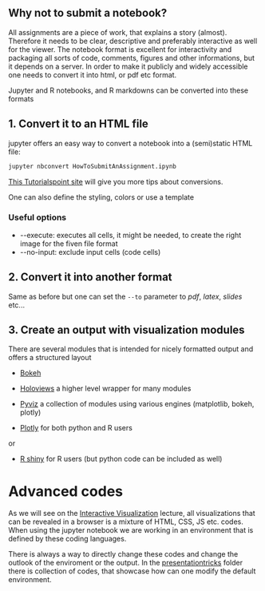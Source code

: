 ## Why not to submit a notebook?
All assignments are a piece of work, that explains a story (almost). Therefore it needs to be clear, descriptive and preferably interactive as well for the viewer. The notebook format is excellent for interactivity and packaging all sorts of code, comments, figures and other informations, but it depends on a server. In order to make it publicly and widely accessible one needs to convert it into html, or pdf etc format.

Jupyter and R notebooks, and R markdowns can be converted into these formats

## 1. Convert it to an HTML file
jupyter offers an easy way to convert a notebook into a (semi)static HTML file:
``` bash
jupyter nbconvert HowToSubmitAnAssignment.ipynb
```
[This Tutorialspoint site](https://www.tutorialspoint.com/jupyter/jupyter_converting_notebooks.htm) will give you more tips about conversions.

One can also define the styling, colors or use a template

### Useful options
 * --execute: executes all cells, it might be needed, to create the right image for the fiven file format
 * --no-input: exclude input cells (code cells)

## 2. Convert it into another format
Same as before but one can set the `--to` parameter to *pdf*, *latex*, *slides* etc...

## 3. Create an output with visualization modules
There are several modules that is intended for nicely formatted output and offers a structured layout

* [Bokeh](https://docs.bokeh.org/en/latest/)
* [Holoviews](https://holoviews.org/) a higher level wrapper for many modules
* [Pyviz](https://pyviz.org/) a collection of modules using various engines (matplotlib, bokeh, plotly)

* [Plotly](https://plotly.com/) for both python and R users

or 

* [R shiny](https://shiny.rstudio.com/) for R users (but python code can be included as well)

# Advanced codes
As we will see on the [Interactive Visualization](Lecture/L-04-Interactive_Visualization/) lecture, all visualizations that can be revealed in a browser is a mixture of HTML, CSS, JS etc. codes. When using the jupyter notebook we are working in an environment that is defined by these coding languages.

There is always a way to directly change these codes and change the outlook of the enviroment or the output.
In the [presentationtricks](presentationtricks) folder there is collection of codes, that showcase how can one modify the default environment.


